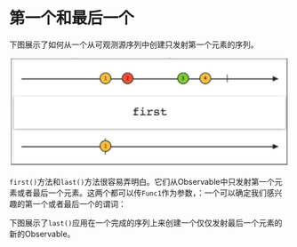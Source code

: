 # 第一个和最后一个

下图展示了如何从一个从可观测源序列中创建只发射第一个元素的序列。

![](chapter4_8.png)

`first()`方法和`last()`方法很容易弄明白。它们从Observable中只发射第一个元素或者最后一个元素。这两个都可以传`Func1`作为参数，：一个可以确定我们感兴趣的第一个或者最后一个的谓词：

下图展示了`last()`应用在一个完成的序列上来创建一个仅仅发射最后一个元素的新的Observable。